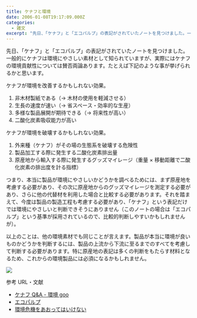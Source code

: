 ```yaml
---
title: ケナフと環境
date: 2006-01-08T19:17:09.000Z
categories:
  - 雑文
excerpt: "先日、「ケナフ」と「エコパルプ」の表記がされていたノートを見つけました。一般的にケナフは環境にやさしい素材として知られていますが、実際にはケナフの環境貢献性については賛否両論あります。たとえば下記のような事が挙げられるかと思います。  ケナフが環境を改善するかもしれない効果。  1.  非木材製紙である（→木材の使用を軽減させる） 2.  生長の速度が速い（→省スペース・効率的な生産） 3.  多様な製品展開が期待できる（→将来性が高い） 4.  二酸化炭素吸収能力が高い  ケナフが環境を破壊するかもしれない効果。  1.  外来種（ケナフ）がその場の生態系を破壊する危険性 2.  製品加工する際に発生する二酸化炭素排出量 3.  原産地から輸入する際に発生するグッズマイレージ（重量×移動距離で二酸化炭素の排出度を計る指標）  つまり、本当に製品が環境にやさしいかどうかを調べるためには、まず原産地を考慮する必要があり、その次に原産地からのグッズマイレージを測定する必要があり、さらに他の代替材を利用した場合と比較する必要があります。それを踏まえて、今度は製品の製造工程も考慮する必要があり、「ケナフ」という表記だけでは環境にやさしいと判断できそうにありません（このノートの場合は「エコパルプ」という基準が採用されているので、比較的判断しやすいかもしれませんが）。  以上のことは、他の環境素材でも同じことが言えます。製品が本当に環境が良いものかどうかを判断するには、製品の上流から下流に至るまでのすべてを考慮して判断する必要があります。特に原産地の表記は多くの判断をもたらす材料となるため、これからの環境製品には必須になるかもしれません。"
---
```


先日、「ケナフ」と「エコパルプ」の表記がされていたノートを見つけました。一般的にケナフは環境にやさしい素材として知られていますが、実際にはケナフの環境貢献性については賛否両論あります。たとえば下記のような事が挙げられるかと思います。

ケナフが環境を改善するかもしれない効果。

1.  非木材製紙である（→ 木材の使用を軽減させる）
2.  生長の速度が速い（→ 省スペース・効率的な生産）
3.  多様な製品展開が期待できる（→ 将来性が高い）
4.  二酸化炭素吸収能力が高い

ケナフが環境を破壊するかもしれない効果。

1.  外来種（ケナフ）がその場の生態系を破壊する危険性
2.  製品加工する際に発生する二酸化炭素排出量
3.  原産地から輸入する際に発生するグッズマイレージ（重量 × 移動距離で二酸化炭素の排出度を計る指標）

つまり、本当に製品が環境にやさしいかどうかを調べるためには、まず原産地を考慮する必要があり、その次に原産地からのグッズマイレージを測定する必要があり、さらに他の代替材を利用した場合と比較する必要があります。それを踏まえて、今度は製品の製造工程も考慮する必要があり、「ケナフ」という表記だけでは環境にやさしいと判断できそうにありません（このノートの場合は「エコパルプ」という基準が採用されているので、比較的判断しやすいかもしれませんが）。

以上のことは、他の環境素材でも同じことが言えます。製品が本当に環境が良いものかどうかを判断するには、製品の上流から下流に至るまでのすべてを考慮して判断する必要があります。特に原産地の表記は多くの判断をもたらす材料となるため、これからの環境製品には必須になるかもしれません。

[![](/blog//assets/i/etc/kenaf.gif)](/blog//assets/i/etc/kenaf.gif)

参考 URL・文献

- [ケナフ Q&A - 環境 goo](http://eco.goo.ne.jp/word/issue/S00068_qa.html)
- [エコパルプ](http://www.hokuetsu-paper.co.jp/ekotop.html)
- [環境危機をあおってはいけない](http://www.amazon.co.jp/exec/obidos/ASIN/4163650806/ref=nosim/yutakayamaguc-22)
